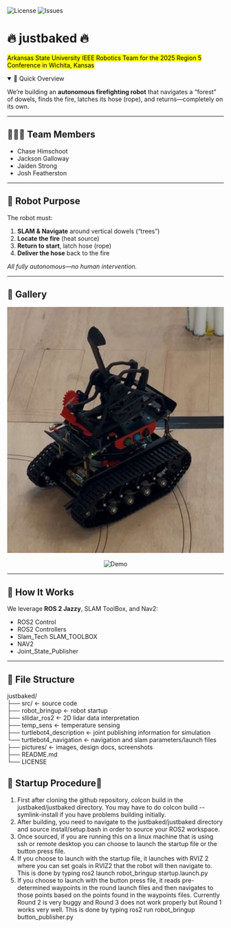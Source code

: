 <!-- Badges -->
![License](https://img.shields.io/github/license/Jackson-Galloway/justbaked)
![Issues](https://img.shields.io/github/issues-raw/Jackson-Galloway/justbaked)

# 🔥 justbaked 🔥  
<mark>Arkansas State University IEEE Robotics Team for the 2025 Region 5 Conference in Wichita, Kansas</mark>

<details open>
<summary>🚀 Quick Overview</summary>

We’re building an **autonomous firefighting robot** that navigates a “forest” of dowels, finds the fire, latches its hose (rope), and returns—completely on its own.

</details>

---

## 🧑‍🤝‍🧑 Team Members  
- Chase Himschoot  
- Jackson Galloway  
- Jaiden Strong  
- Josh Featherston  

---

## 🤖 Robot Purpose  
The robot must:

1. **SLAM & Navigate** around vertical dowels (“trees”)  
2. **Locate the fire** (heat source)  
3. **Return to start**, latch hose (rope)  
4. **Deliver the hose** back to the fire  

_All fully autonomous—no human intervention._

---

## 📸 Gallery

<p align="center">
  <img src="Pictures/Jackson/Robot.jpg" alt="Finished Robot" width="600" />
</p>

<p align="center">
  <img
    src="https://raw.githubusercontent.com/Jackson-Galloway/justbaked/main/Pictures/Jackson/Round1.gif"
    alt="Demo"
  />
</p>


---

## 🔧 How It Works  
We leverage **ROS 2 Jazzy**, SLAM ToolBox, and Nav2:

- ROS2 Control  
- ROS2 Controllers  
- Slam_Tech SLAM_TOOLBOX  
- NAV2  
- Joint_State_Publisher  

---

## 📁 File Structure
justbaked/  
├── src/                        ← source code  
  ├── robot_bringup             ← robot startup  
  ├── sllidar_ros2              ← 2D lidar data interpretation  
  ├── temp_sens                 ← temperature sensing  
  ├── turtlebot4_description    ← joint publishing information for simulation  
  └── turtlebot4_navigation     ← navigation and slam parameters/launch files  
├── pictures/                   ← images, design docs, screenshots  
├── README.md  
└── LICENSE  

## 🚀 Startup Procedure🚀

1. First after cloning the github repository, colcon build in the justbaked/justbaked directory. You may have to do colcon build --symlink-install if you have problems building initially.  
2. After building, you need to navigate to the justbaked/justbaked directory and source install/setup.bash in order to source your ROS2 workspace.  
3. Once sourced, if you are running this on a linux machine that is using ssh or remote desktop you can choose to launch the startup file or the button press file.  
4. If you choose to launch with the startup file, it launches with RVIZ 2 where you can set goals in RVIZ2 that the robot will then navigate to. This is done by typing ros2 launch robot_bringup startup.launch.py  
5. If you choose to launch with the button press file, it reads pre-determined waypoints in the round launch files and then navigates to those points based on the points found in the waypoints files. Currently Round 2 is very buggy and Round 3 does not work properly but Round 1 works very well. This is done by typing ros2 run robot_bringup button_publisher.py  
